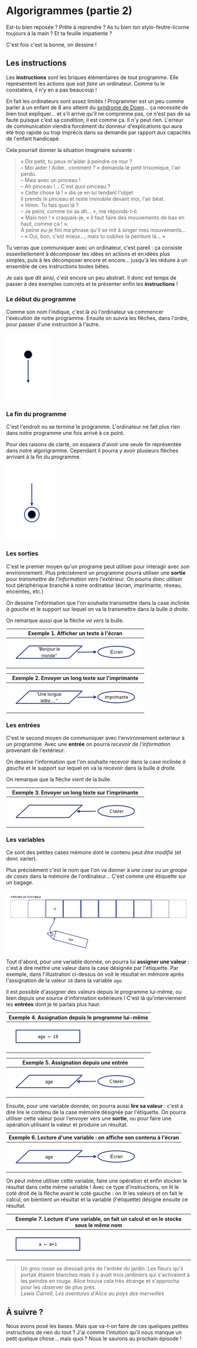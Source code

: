 Algorigrammes (partie 2)
========================

Est-tu bien reposée ? Prête à reprendre ? As tu bien ton stylo-feutre-licorne toujours à la main ? Et ta feuille impatiente ? 

C'est fois c'est la bonne, on dessine !

Les instructions
----------------

Les __instructions__ sont les briques élémentaires de tout programme. Elle représentent les actions que _sait faire_ un ordinateur. Comme tu le constatera, il n'y en a pas beaucoup ! 

En fait les ordinateurs sont assez limités ! Programmer est un peu comme parler à un enfant de 8 ans atteint du [syndrome de Down](https://fr.wikipedia.org/wiki/Trisomie_21)... ça nécessite de bien tout expliquer... et s'il arrive qu'il ne comprenne pas, ce n'est pas de sa faute puisque c'est sa condition, il est comme ça. Il n'y peut rien. L'erreur de communication viendra forcément du donneur d'explications qui aura été trop rapide ou trop imprécis dans sa demande par rapport aux capacités de l'enfant handicapé.

Cela pourrait donner la situation imaginaire suivante : 

> « Dis petit, tu peux m'aider à peindre ce mur ? <br/>
> &ndash; Moi aider ! Aider.. comment ? » demanda le petit trisomique, l'air perdu.<br/>
> &ndash; Mais avec un pinceau ! <br/>
> &ndash; Ah pinceau !... C'est quoi pinceau ? </br>
> « Cette chose là ! » dis-je en lui tendant l'objet <br/>
> Il prends le pinceau et reste immobile devant moi, l'air béat. <br/>
> « Hmm. Tu fais quoi là ? <br/>
> &ndash; Je peint, comme toi as dit... », me réponds-t-il. <br/>
> « Mais non ! » craquais-je, « il faut faire des mouvements de bas en haut, comme ça ! ». <br/>
> À peine eu-je fini ma phrase qu'il se mit à singer mes mouvements... <br/>
> &ndash; « Oui, bon, c'est mieux..., mais tu oublies la peinture là... »

Tu verras que communiquer avec un ordinateur, c'est pareil : ça consiste essentiellement à décomposer tes idées en actions et en idées plus simples, puis à les décomposer encore et encore... jusqu'à les réduire à un ensemble de ces instructions toutes bêtes.

Je sais que dit ainsi, c'est encore un peu abstrait. Il donc est temps de passer à des exemples concrets et te présenter enfin les __instructions__ !


### Le début du programme


Comme son nom l'indique, c'est là où l'ordinateur va commencer l'exécution de notre programme.
Ensuite on suivra les flèches, dans l'ordre, pour passer d'une instruction à l'autre.

![début](images/debut.png)

### La fin du programme


C'est l'endroit ou se termine le programme. L'ordinateur ne fait plus rien dans notre programme une fois arrivé à ce point. 

Pour des raisons de clarté, on essaiera d'avoir une seule fin représentée dans notre algorigramme. Cependant il pourra y avoir plusieurs flèches arrivant à la fin du programme.

![début](images/fin.png)

### Les sorties

C'est le premier moyen qu'un programe peut utiliser pour interagir avec son environnement. Plus précisément un programme pourra utiliser une __sortie__ pour _transmettre de l'information vers l'extérieur_. On pourra donc utiliser tout périphérique branché à notre ordinateur (écran, imprimante, réseau, enceintes, etc.)

On dessine l'information que l'on souhaite transmettre dans la case inclinée _à gauche_ et le support sur lequel on va la transmettre dans la bulle _à droite_.

On remarque aussi que la flèche _va vers_ la bulle.

| Exemple 1. Afficher un texte à l'écran     |
|--------------------------------------------|
| ![début](images/sortie-ecran.png) |

| Exemple 2. Envoyer un long texte sur l'imprimante |
|---------------------------------------------------|
| ![début](images/sortie-imprimante.png)   |


### Les entrées

C'est le second moyen de communiquer avec l'environnement extérieur à un programme. Avec une __entrée__ on pourra _recevoir de l'information_ provenant de l'extérieur.

On dessine l'information que l'on souhaite recevoir dans la case inclinée _à gauche_ et le support sur lequel on va la recevoir dans la bulle _à droite_. 

On remarque que la flèche _vient_ de la bulle.

| Exemple 3. Envoyer un long texte sur l'imprimante |
|---------------------------------------------------|
| ![début](images/entree-clavier.png)      |


### Les variables

Ce sont des petites cases mémoire dont le contenu peut _être modifié_ (et donc varier). 

Plus précisément c'est le nom que l'on va donner à _une case_ ou _un groupe de cases_ dans la mémoire de l'ordinateur... C'est comme une étiquette sur un bagage.

![une variable c'est une étiquette](images/variable-etiquette.png)

Tout d'abord, pour une variable donnée, on pourra lui __assigner une valeur__ : c'est à dire mettre une valeur dans la case désignée par l'étiquette. 
Par exemple, dans l'illustration ci-dessus on voit le résultat en mémoire après l'assignation de la valeur ``18`` dans la variable ``age``.

Il est possible d'assigner des valeurs depuis le programme lui-même, ou bien depuis une source d'information extérieure ! C'est là qu'interviennent les __entrées__ dont je te parlais plus haut.

| Exemple 4. Assignation depuis le programme lui-même |
|-----------------------------------------------------|
| ![x](images/variable-depuis-programme.png) |

| Exemple 5. Assignation depuis une entrée |
|------------------------------------------|
| ![x](images/variable-depuis-entree.png) |

Ensuite, pour une variable donnée, on pourra aussi __lire sa valeur__ : c'est à dire lire le contenu de la case mémoire désignée par l'étiquette. On pourra utiliser cette valeur pour l'envoyer vers une __sortie__, ou pour faire une opération utilisant la valeur et produire un résultat.


| Exemple 6. Lecture d'une variable : on affiche son contenu à l'écran |
|-----------------------------------------------------|
| ![exemple-6](images/variable-vers-sortie.png) |

On peut même utiliser cette variable, faire une opération et enfin stocker le résultat dans cette même variable ! Avec ce type d'instructions, on lit le coté droit de la flèche avant le coté gauche : on lit les valeurs et on fait le calcul, on bientient un résultat et la variable (l'étiquette) désigne ensuite ce résultat.

| Exemple 7. Lecture d'une variable, on fait un calcul et on le stocke sous le même nom |
|-----------------------------------------------------|
| ![exemple-6](images/variable-vers-programme.png) |


> Un gros rosier se dressait près de l'entrée du jardin.
> Les fleurs qu'il portait étaient blanches mais il y avait 
> trois jardiniers qui s'activaient à les peindre en rouge.
> Alice trouva cela très étrange et s'approcha pour les observer de plus près. <br/>
> <em>Lewis Carroll, Les aventures d'Alice au pays des merveilles</em>

À suivre ?
----------

Nous avons posé les bases. Mais que va-t-on faire de ces quelques petites
instructions de rien du tout ?  J'ai comme l'intuition qu'il nous manque un
petit quelque chose... mais quoi ? Nous le saurons au prochain épisode !

